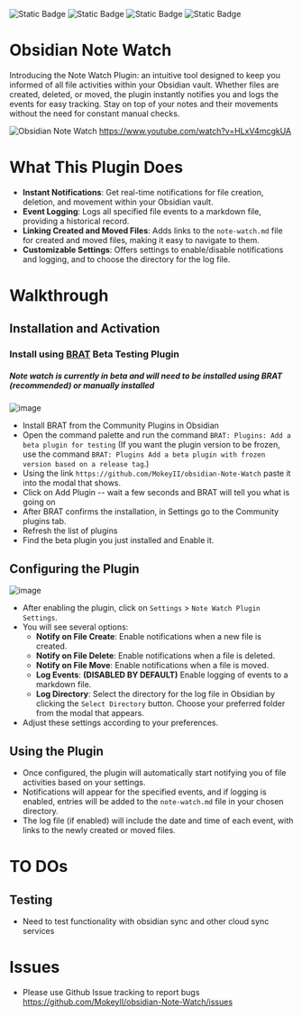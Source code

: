 ![Static Badge](https://img.shields.io/badge/LICENSE%20-%20GNU%20General%20Public%20License%20v3.0%20-%20blue) ![Static Badge](https://img.shields.io/badge/Pull%20Requests%20-%20Welcome%20-%20green) ![Static Badge](https://img.shields.io/badge/Application%20-%20Obsidian%20Notes%20-%20purple) ![Static Badge](https://img.shields.io/badge/Language%20-%20JS%20-%20yellow)

# Obsidian Note Watch
Introducing the Note Watch Plugin: an intuitive tool designed to keep you informed of all file activities within your Obsidian vault. Whether files are created, deleted, or moved, the plugin instantly notifies you and logs the events for easy tracking. Stay on top of your notes and their movements without the need for constant manual checks.

![Obsidian Note Watch](https://github.com/user-attachments/assets/ed85555a-ba9a-4487-a9aa-958711cb24e3)
https://www.youtube.com/watch?v=HLxV4mcgkUA

# What This Plugin Does

- **Instant Notifications**: Get real-time notifications for file creation, deletion, and movement within your Obsidian vault.
- **Event Logging**: Logs all specified file events to a markdown file, providing a historical record.
- **Linking Created and Moved Files**: Adds links to the `note-watch.md` file for created and moved files, making it easy to navigate to them.
- **Customizable Settings**: Offers settings to enable/disable notifications and logging, and to choose the directory for the log file.
# Walkthrough

## Installation and Activation
### Install using [BRAT](https://tfthacker.com/brat-quick-guide) Beta Testing Plugin
##### Note watch is currently in beta and will need to be installed using BRAT (recommended) or manually installed 
![image](https://github.com/user-attachments/assets/100b8f6e-5d45-4be7-abf2-b80ec1cae4bb)

- Install BRAT from the Community Plugins in Obsidian
- Open the command palette and run the command `BRAT: Plugins: Add a beta plugin for testing` (If you want the plugin version to be frozen, use the command `BRAT: Plugins Add a beta plugin with frozen version based on a release tag`.)
- Using the link `https://github.com/MokeyII/obsidian-Note-Watch` paste it into the modal that shows.
- Click on Add Plugin -- wait a few seconds and BRAT will tell you what is going on
- After BRAT confirms the installation, in Settings go to the Community plugins tab.
- Refresh the list of plugins
- Find the beta plugin you just installed and Enable it.

## Configuring the Plugin
![image](https://github.com/user-attachments/assets/bea89b22-c124-4658-a550-ecea6b619306)

- After enabling the plugin, click on `Settings` > `Note Watch Plugin Settings`.
- You will see several options:
    - **Notify on File Create**: Enable notifications when a new file is created.
    - **Notify on File Delete**: Enable notifications when a file is deleted.
    - **Notify on File Move**: Enable notifications when a file is moved.
    - **Log Events**: **(DISABLED BY DEFAULT)** Enable logging of events to a markdown file.
    - **Log Directory**: Select the directory for the log file in Obsidian by clicking the `Select Directory` button. Choose your preferred folder from the modal that appears. 
- Adjust these settings according to your preferences.
        
## Using the Plugin
    
- Once configured, the plugin will automatically start notifying you of file activities based on your settings.
- Notifications will appear for the specified events, and if logging is enabled, entries will be added to the `note-watch.md` file in your chosen directory.
- The log file (if enabled) will include the date and time of each event, with links to the newly created or moved files.
        
# TO DOs
## Testing
- Need to test functionality with obsidian sync and other cloud sync services

# Issues
- Please use Github Issue tracking to report bugs https://github.com/MokeyII/obsidian-Note-Watch/issues

